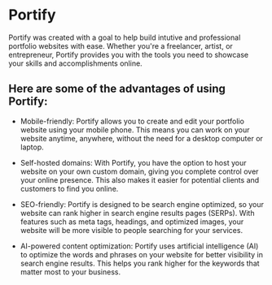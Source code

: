 # Portify
Portify was created with a goal to help build intutive and professional portfolio websites with ease. Whether you're a freelancer, artist, or entrepreneur, Portify provides you with the tools you need to showcase your skills and accomplishments online.

## Here are some of the advantages of using Portify:

* Mobile-friendly: Portify allows you to create and edit your portfolio website using your mobile phone. This means you can work on your website anytime, anywhere, without the need for a desktop computer or laptop.

* Self-hosted domains: With Portify, you have the option to host your website on your own custom domain, giving you complete control over your online presence. This also makes it easier for potential clients and customers to find you online.

* SEO-friendly: Portify is designed to be search engine optimized, so your website can rank higher in search engine results pages (SERPs). With features such as meta tags, headings, and optimized images, your website will be more visible to people searching for your services.

* AI-powered content optimization: Portify uses artificial intelligence (AI) to optimize the words and phrases on your website for better visibility in search engine results. This helps you rank higher for the keywords that matter most to your business.


